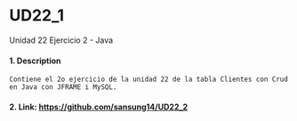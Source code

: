 # UD22_1
Unidad 22 Ejercicio 2 - Java

#### 1. Description
```
Contiene el 2o ejercicio de la unidad 22 de la tabla Clientes con Crud en Java con JFRAME i MySQL.
```

#### 2. Link: https://github.com/sansung14/UD22_2
